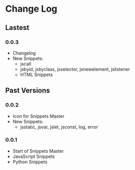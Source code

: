 # Change Log

## Lastest
### 0.0.3
- Changelog
- New Snippets:
    - jscall
    - jsbyid, jsbyclass, jsselector, jsnewelement, jslistener
    - HTML Snippets

## Past Versions
### 0.0.2
- Icon for Snippets Master
- New Snippets:
    - jsstatic, jsvar, jslet, jsconst, log, error

### 0.0.1
- Start of Snippets Master
- JavaScript Snippets
- Python Snippets